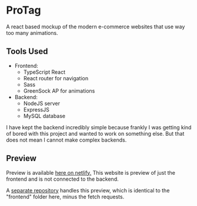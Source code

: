 # ProTag
A react based mockup of the modern e-commerce websites that use way too many animations.

## Tools Used
* Frontend:
  * TypeScript React
  * React router for navigation
  * Sass
  * GreenSock AP for animations
* Backend:
  * NodeJS server
  * ExpressJS
  * MySQL database
 
I have kept the backend incredibly simple because frankly I was getting kind of bored with this project and wanted to work on something else. But that does not mean I cannot make complex backends.
 
 ## Preview
 Preview is available [here on netlify.](https://screactecom.netlify.app/) This website is preview of just the frontend and is not connected to the backend.
 
 A [separate repository](https://github.com/soft-coded/react-ecom-website-frontend) handles this preview, which is identical to the "frontend" folder here, minus the fetch requests.
